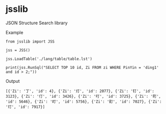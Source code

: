 # jsslib

JSON Structure Search library

Example
```
from jsslib import JSS

jss = JSS()

jss.LoadTable('./lang/table/table.lst')

print(jss.RunSql("SELECT TOP 10 id, Zi FROM zi WHERE PinYin = 'ding1' and id > 2;"))
```

Output
```
[{'Zi': '丁', 'id': 4}, {'Zi': '灯', 'id': 2077}, {'Zi': '钉', 'id': 3123}, {'Zi': '仃', 'id': 3426}, {'Zi': '叮', 'id': 3725}, {'Zi': '町', 'id': 5646}, {'Zi': '盯', 'id': 5756}, {'Zi': '酊', 'id': 7027}, {'Zi': '玎', 'id': 7917}]
```
